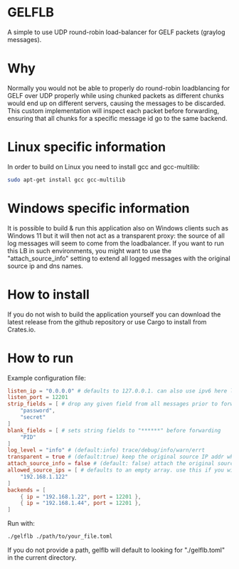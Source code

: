 # GELFLB

A simple to use UDP round-robin load-balancer for GELF packets (graylog messages).

# Why

Normally you would not be able to properly do round-robin loadblancing for GELF over UDP properly while using chunked packets as different chunks would end up on different servers, causing the messages to be discarded. This custom implementation will inspect each packet before forwarding, ensuring that all chunks for a specific message id go to the same backend.

# Linux specific information

In order to build on Linux you need to install gcc and gcc-multilib:
```bash
sudo apt-get install gcc gcc-multilib
```

# Windows specific information

It is possible to build & run this application also on Windows clients such as Windows 11 but it will then not act as a transparent proxy: the source of all log messages will seem to come from the loadbalancer. If you want to run this LB in such environments, you might want to use the "attach_source_info" setting to extend all logged messages with the original source ip and dns names.

# How to install

If you do not wish to build the application yourself you can download the latest release from the github repository or use Cargo to install from Crates.io.

# How to run

Example configuration file:
```toml
listen_ip = "0.0.0.0" # defaults to 127.0.0.1. can also use ipv6 here like this: "[::1]" 
listen_port = 12201
strip_fields = [ # drop any given field from all messages prior to forwarding them.
    "password", 
    "secret"
]
blank_fields = [ # sets string fields to "******" before forwarding
    "PID"
]
log_level = "info" # (default:info) trace/debug/info/warn/errt
transparent = true # (default:true) keep the original source IP addr when forwarding - this is not allowed on non-server versions of Windows
attach_source_info = false # (default: false) attach the original source IP and DNS name fields to all logged messages - mostly useful when running on non-server versions of Windows
allowed_source_ips = [ # defaults to an empty array. use this if you wish to only allow forwarding from specific sources
    "192.168.1.122"
]
backends = [
    { ip = "192.168.1.22", port = 12201 },
    { ip = "192.168.1.44", port = 12201 },    
]
```

Run with:
```bash
./gelflb ./path/to/your_file.toml
```

If you do not provide a path, gelflb will default to looking for "./gelflb.toml" in the current directory.

